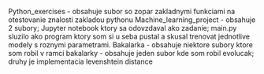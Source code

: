Python_exercises - obsahuje subor so zopar zakladnymi funkciami na otestovanie znalosti zakladou pythonu
Machine_learning_project - obsahuje 2 subory; Jupyter notebook ktory sa odovzdaval ako zadanie; main.py sluzilo ako program ktory som si u seba pustal a skusal trenovat jednotlive modely s roznymi parametrami.
Bakalarka - obsahuje niektore subory ktore som robil v ramci bakalarky - obsahuje jeden subor kde som robil evolucak; druhy je implementacia levenshtein distance
